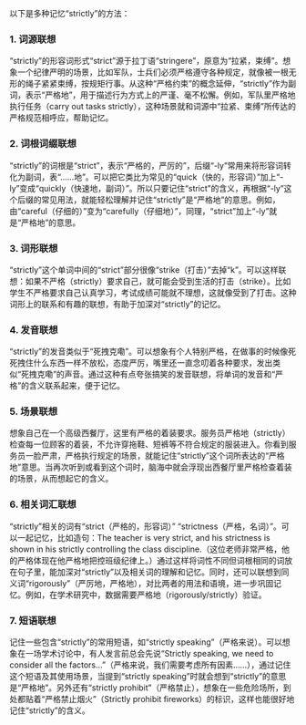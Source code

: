 以下是多种记忆“strictly”的方法：

### 1. 词源联想
“strictly”的形容词形式“strict”源于拉丁语“stringere”，原意为“拉紧，束缚”。想象一个纪律严明的场景，比如军队，士兵们必须严格遵守各种规定，就像被一根无形的绳子紧紧束缚，按规矩行事。从这种“严格约束”的概念延伸，“strictly”作为副词，表示“严格地”，用于描述行为方式上的严谨、毫不松懈。例如，军队里严格地执行任务（carry out tasks strictly），这种场景就和词源中“拉紧、束缚”所传达的严格规范相呼应，帮助记忆。

### 2. 词根词缀联想
“strictly”的词根是“strict”，表示“严格的，严厉的”，后缀“-ly”常用来将形容词转化为副词，表“……地”。可以把它类比为常见的“quick（快的，形容词）”加上“-ly”变成“quickly（快速地，副词）”。所以只要记住“strict”的含义，再根据“-ly”这个后缀的常见用法，就能轻松理解并记住“strictly”是“严格地”的意思。例如，由“careful（仔细的）”变为“carefully（仔细地）”，同理，“strict”加上“-ly”就是“严格地”的意思。 

### 3. 词形联想
“strictly”这个单词中间的“strict”部分很像“strike（打击）”去掉“k”。可以这样联想：如果不严格（strictly）要求自己，就可能会受到生活的打击（strike）。比如学生不严格要求自己认真学习，考试成绩可能就不理想，这就像受到了打击。这种词形上的联系和有趣的联想，有助于加深对“strictly”的记忆。 

### 4. 发音联想
“strictly”的发音类似于“死拽克嘞”。可以想象有个人特别严格，在做事的时候像死死拽住什么东西一样不放松，态度严厉，嘴里还一直念叨着各种要求，发出类似“死拽克嘞”的声音。通过这种有点夸张搞笑的发音联想，将单词的发音和“严格”的含义联系起来，便于记忆。 

### 5. 场景联想
想象自己在一个高级西餐厅，这里有严格的着装要求。服务员严格地（strictly）检查每一位顾客的着装，不允许穿拖鞋、短裤等不符合规定的服装进入。你看到服务员一脸严肃，严格执行规定的场景，就能记住“strictly”这个词所表达的“严格地”意思。当再次听到或看到这个词时，脑海中就会浮现出西餐厅里严格检查着装的场景，从而想起它的含义。 

### 6. 相关词汇联想
“strictly”相关的词有“strict（严格的，形容词）” “strictness（严格，名词）”。可以一起记忆，比如造句：The teacher is very strict, and his strictness is shown in his strictly controlling the class discipline.（这位老师非常严格，他的严格体现在他严格地把控班级纪律上。）通过这样将词性不同但词根相同的词放在句子里，能加深对“strictly”以及相关词的理解和记忆。同时，还可以联想到同义词“rigorously”（严厉地，严格地），对比两者的用法和语境，进一步巩固记忆。例如，在学术研究中，数据需要严格地（rigorously/strictly）验证。 

### 7. 短语联想
记住一些包含“strictly”的常用短语，如“strictly speaking”（严格来说）。可以想象在一场学术讨论中，有人发言前总会先说“Strictly speaking, we need to consider all the factors...”（严格来说，我们需要考虑所有因素……），通过记住这个短语及其使用场景，当提到“strictly speaking”时就会想到“strictly”的意思是“严格地”。另外还有“strictly prohibit”（严格禁止），想象在一些危险场所，到处都贴着“严格禁止烟火”（Strictly prohibit fireworks）的标识，这样也能很好地记住“strictly”的含义。 